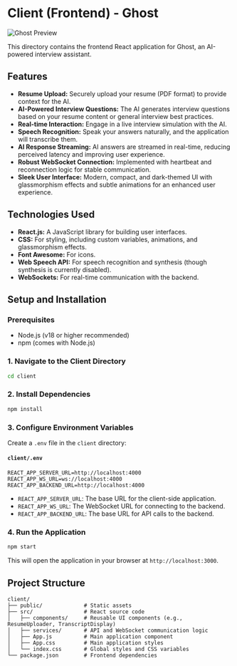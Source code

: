 # Client (Frontend) - Ghost

![Ghost Preview](https://res.cloudinary.com/dnkjgw2ti/image/upload/v1752301354/Screenshot_2025-07-12_at_11.51.18_dmzxxw.png)

This directory contains the frontend React application for Ghost, an AI-powered interview assistant.

## Features

*   **Resume Upload:** Securely upload your resume (PDF format) to provide context for the AI.
*   **AI-Powered Interview Questions:** The AI generates interview questions based on your resume content or general interview best practices.
*   **Real-time Interaction:** Engage in a live interview simulation with the AI.
*   **Speech Recognition:** Speak your answers naturally, and the application will transcribe them.
*   **AI Response Streaming:** AI answers are streamed in real-time, reducing perceived latency and improving user experience.
*   **Robust WebSocket Connection:** Implemented with heartbeat and reconnection logic for stable communication.
*   **Sleek User Interface:** Modern, compact, and dark-themed UI with glassmorphism effects and subtle animations for an enhanced user experience.

## Technologies Used

*   **React.js:** A JavaScript library for building user interfaces.
*   **CSS:** For styling, including custom variables, animations, and glassmorphism effects.
*   **Font Awesome:** For icons.
*   **Web Speech API:** For speech recognition and synthesis (though synthesis is currently disabled).
*   **WebSockets:** For real-time communication with the backend.

## Setup and Installation

### Prerequisites

*   Node.js (v18 or higher recommended)
*   npm (comes with Node.js)

### 1. Navigate to the Client Directory

```bash
cd client
```

### 2. Install Dependencies

```bash
npm install
```

### 3. Configure Environment Variables

Create a `.env` file in the `client` directory:

#### `client/.env`

```
REACT_APP_SERVER_URL=http://localhost:4000
REACT_APP_WS_URL=ws://localhost:4000
REACT_APP_BACKEND_URL=http://localhost:4000
```

*   `REACT_APP_SERVER_URL`: The base URL for the client-side application.
*   `REACT_APP_WS_URL`: The WebSocket URL for connecting to the backend.
*   `REACT_APP_BACKEND_URL`: The base URL for API calls to the backend.

### 4. Run the Application

```bash
npm start
```

This will open the application in your browser at `http://localhost:3000`.

## Project Structure

```
client/
├── public/             # Static assets
├── src/                # React source code
│   ├── components/     # Reusable UI components (e.g., ResumeUploader, TranscriptDisplay)
│   ├── services/       # API and WebSocket communication logic
│   ├── App.js          # Main application component
│   ├── App.css         # Main application styles
│   └── index.css       # Global styles and CSS variables
└── package.json        # Frontend dependencies
```
